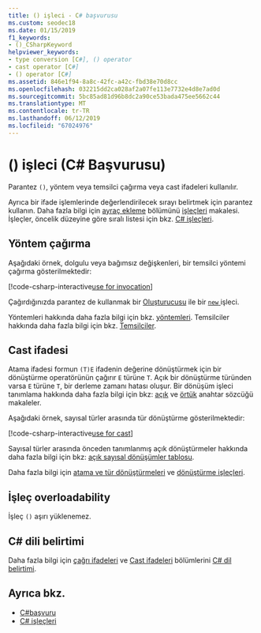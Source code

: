 ```yaml
---
title: () işleci - C# başvurusu
ms.custom: seodec18
ms.date: 01/15/2019
f1_keywords:
- ()_CSharpKeyword
helpviewer_keywords:
- type conversion [C#], () operator
- cast operator [C#]
- () operator [C#]
ms.assetid: 846e1f94-8a8c-42fc-a42c-fbd38e70d8cc
ms.openlocfilehash: 032215dd2ca028af2a07fe113e7732e4d8e7ad0d
ms.sourcegitcommit: 5bc85ad81d96b8dc2a90ce53bada475ee5662c44
ms.translationtype: MT
ms.contentlocale: tr-TR
ms.lasthandoff: 06/12/2019
ms.locfileid: "67024976"
---
```

# <a name="-operator-c-reference"></a>() işleci (C# Başvurusu)

Parantez `()`, yöntem veya temsilci çağırma veya cast ifadeleri kullanılır.

Ayrıca bir ifade işlemlerinde değerlendirilecek sırayı belirtmek için parantez kullanın. Daha fazla bilgi için [ayraç ekleme](../../programming-guide/statements-expressions-operators/operators.md#adding-parentheses) bölümünü [işleçleri](../../programming-guide/statements-expressions-operators/operators.md) makalesi. İşleçler, öncelik düzeyine göre sıralı listesi için bkz. [ C# işleçleri](index.md).

## <a name="method-invocation"></a>Yöntem çağırma

Aşağıdaki örnek, dolgulu veya bağımsız değişkenleri, bir temsilci yöntemi çağırma gösterilmektedir:

[!code-csharp-interactive[use for invocation](~/samples/csharp/language-reference/operators/InvocationOperatorExamples.cs#Invocation)]

Çağırdığınızda parantez de kullanmak bir [Oluşturucusu](../../programming-guide/classes-and-structs/constructors.md) ile bir [ `new` ](../keywords/new-operator.md) işleci.

Yöntemleri hakkında daha fazla bilgi için bkz. [yöntemleri](../../programming-guide/classes-and-structs/methods.md). Temsilciler hakkında daha fazla bilgi için bkz. [Temsilciler](../../programming-guide/delegates/index.md).

## <a name="cast-expression"></a>Cast ifadesi

Atama ifadesi formun `(T)E` ifadenin değerine dönüştürmek için bir dönüştürme operatörünün çağırır `E` türüne `T`. Açık bir dönüştürme türünden varsa `E` türüne `T`, bir derleme zamanı hatası oluşur. Bir dönüşüm işleci tanımlama hakkında daha fazla bilgi için bkz: [açık](../keywords/explicit.md) ve [örtük](../keywords/implicit.md) anahtar sözcüğü makaleler.

Aşağıdaki örnek, sayısal türler arasında tür dönüştürme gösterilmektedir:

[!code-csharp-interactive[use for cast](~/samples/csharp/language-reference/operators/InvocationOperatorExamples.cs#Cast)]

Sayısal türler arasında önceden tanımlanmış açık dönüştürmeler hakkında daha fazla bilgi için bkz: [açık sayısal dönüşümler tablosu](../keywords/explicit-numeric-conversions-table.md).

Daha fazla bilgi için [atama ve tür dönüştürmeleri](../../programming-guide/types/casting-and-type-conversions.md) ve [dönüştürme işleçleri](../../programming-guide/statements-expressions-operators/conversion-operators.md).

## <a name="operator-overloadability"></a>İşleç overloadability

İşleç `()` aşırı yüklenemez.

## <a name="c-language-specification"></a>C# dili belirtimi

Daha fazla bilgi için [çağrı ifadeleri](~/_csharplang/spec/expressions.md#invocation-expressions) ve [Cast ifadeleri](~/_csharplang/spec/expressions.md#cast-expressions) bölümlerini [ C# dil belirtimi](../language-specification/index.md).

## <a name="see-also"></a>Ayrıca bkz.

- [C#başvuru](../index.md)
- [C# işleçleri](index.md)
